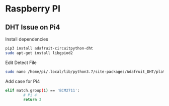 # Raspberry PI

## DHT Issue on Pi4

Install dependencies

```bash
pip3 install adafruit-circuitpython-dht
sudo apt-get install libgpiod2
```

Edit Detect File

```bash
sudo nano /home/pi/.local/lib/python3.7/site-packages/Adafruit_DHT/platform_detect.py
```

Add case for Pi4

```bash
elif match.group(1) == 'BCM2711':
        # Pi 4
        return 3
```
